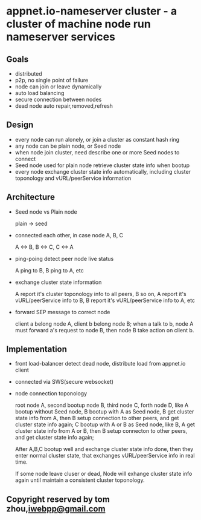 appnet.io-nameserver cluster - a cluster of machine node run nameserver services
============================================================================


## Goals

* distributed
* p2p, no single point of failure
* node can join or leave dynamically
* auto load balancing
* secure connection between nodes
* dead node auto repair,removed,refresh


## Design

* every node can run alonely, or join a cluster as constant hash ring
* any node can be plain node, or Seed node
* when node join cluster, need describe one or more Seed nodes to connect
* Seed node used for plain node retrieve cluster state info when bootup
* every node exchange cluster state info automatically, including cluster toponology and vURL/peerService information


## Architecture

* Seed node vs Plain node

  plain -> seed
  
* connected each other, in case node A, B, C

  A <-> B, B <-> C, C <-> A
  
* ping-poing detect peer node live status

  A ping to B, B ping to A, etc
  
* exchange cluster state information

  A report it's cluster toponology info to all peers, B so on,
  A report it's vURL/peerService info to B, B report it's vURL/peerService info to A, etc

* forward SEP message to correct node

  client a belong node A, client b belong node B;
  when a talk to b, node A must forward a's request to node B, then 
  node B take action on client b.

## Implementation

* front load-balancer detect dead node, distribute load from appnet.io client

* connected via SWS(secure websocket)

* node connection toponology

  root node A, second bootup node B, third node C, forth node D, like 
  A bootup without Seed node, 
  B bootup with A as Seed node, B get cluster state info from A, 
  then B setup connection to other peers, and get cluster state info again;
  C bootup with A or B as Seed node, like B, A get cluster state info from A or B,
  then B setup connecton to other peers, and get cluster state info again;
  
  After A,B,C bootup well and exchange cluster state info done, then they enter
  normal cluster state, that exchanges vURL/peerService info in real time.
  
  If some node leave cluser or dead, Node will exhange cluster state info again until
  maintain a consistent cluster toponology.


## Copyright reserved by tom zhou,iwebpp@gmail.com
